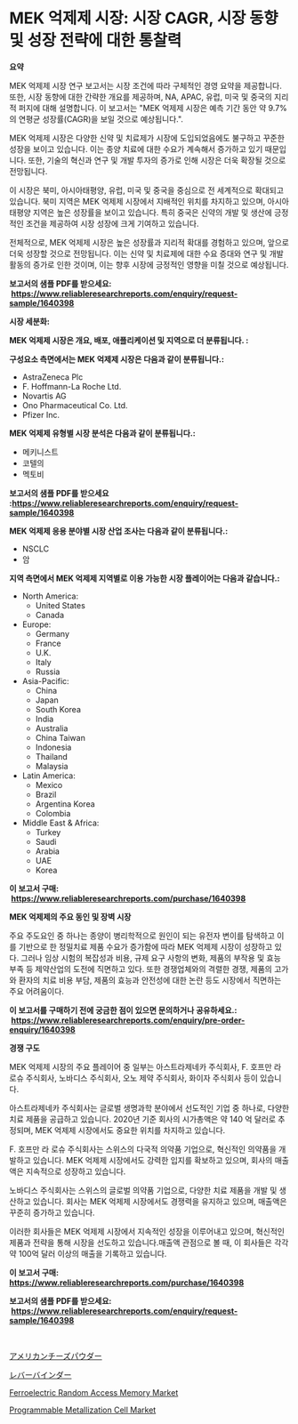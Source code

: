 <p><h1>MEK 억제제 시장: 시장 CAGR, 시장 동향 및 성장 전략에 대한 통찰력</h1></p><p><strong>요약</strong></p>
<p><p>MEK 억제제 시장 연구 보고서는 시장 조건에 따라 구체적인 경영 요약을 제공합니다. 또한, 시장 동향에 대한 간략한 개요를 제공하며, NA, APAC, 유럽, 미국 및 중국의 지리적 퍼지에 대해 설명합니다. 이 보고서는 "MEK 억제제 시장은 예측 기간 동안 약 9.7%의 연평균 성장률(CAGR)을 보일 것으로 예상됩니다.".</p><p>MEK 억제제 시장은 다양한 신약 및 치료제가 시장에 도입되었음에도 불구하고 꾸준한 성장을 보이고 있습니다. 이는 종양 치료에 대한 수요가 계속해서 증가하고 있기 때문입니다. 또한, 기술의 혁신과 연구 및 개발 투자의 증가로 인해 시장은 더욱 확장될 것으로 전망됩니다.</p><p>이 시장은 북미, 아시아태평양, 유럽, 미국 및 중국을 중심으로 전 세계적으로 확대되고 있습니다. 북미 지역은 MEK 억제제 시장에서 지배적인 위치를 차지하고 있으며, 아시아태평양 지역은 높은 성장률을 보이고 있습니다. 특히 중국은 신약의 개발 및 생산에 긍정적인 조건을 제공하여 시장 성장에 크게 기여하고 있습니다.</p><p>전체적으로, MEK 억제제 시장은 높은 성장률과 지리적 확대를 경험하고 있으며, 앞으로 더욱 성장할 것으로 전망됩니다. 이는 신약 및 치료제에 대한 수요 증대와 연구 및 개발 활동의 증가로 인한 것이며, 이는 향후 시장에 긍정적인 영향을 미칠 것으로 예상됩니다.</p></p>
<p><strong>보고서의 샘플 PDF를 받으세요: &nbsp;<a href="https://www.reliableresearchreports.com/enquiry/request-sample/1640398">https://www.reliableresearchreports.com/enquiry/request-sample/1640398</a></strong></p>
<p><strong>시장 세분화:</strong></p>
<p><strong> MEK 억제제 시장은 개요, 배포, 애플리케이션 및 지역으로 더 분류됩니다. :</strong></p>
<p><strong>구성요소 측면에서는 MEK 억제제 시장은 다음과 같이 분류됩니다.:</strong></p>
<p><ul><li>AstraZeneca Plc</li><li>F. Hoffmann-La Roche Ltd.</li><li>Novartis AG</li><li>Ono Pharmaceutical Co. Ltd.</li><li>Pfizer Inc.</li></ul></p>
<p><strong> MEK 억제제 유형별 시장 분석은 다음과 같이 분류됩니다.:</strong></p>
<p><ul><li>메키니스트</li><li>코텔의</li><li>멕토비</li></ul></p>
<p><strong>보고서의 샘플 PDF를 받으세요 :<a href="https://www.reliableresearchreports.com/enquiry/request-sample/1640398">https://www.reliableresearchreports.com/enquiry/request-sample/1640398</a></strong></p>
<p><strong> MEK 억제제 응용 분야별 시장 산업 조사는 다음과 같이 분류됩니다.:</strong></p>
<p><ul><li>NSCLC</li><li>암</li></ul></p>
<p><strong>지역 측면에서 MEK 억제제 지역별로 이용 가능한 시장 플레이어는 다음과 같습니다.:</strong></p>
<p><ul>
    <li>
        North America:
        <ul>
            <li>United States</li>
            <li>Canada</li>
        </ul>
    </li>
    <li>
        Europe:
        <ul>
            <li>Germany</li>
            <li>France</li>
            <li>U.K.</li>
            <li>Italy</li>
            <li>Russia</li>
        </ul>
    </li>
    <li>
        Asia-Pacific:
        <ul>
            <li>China</li>
            <li>Japan</li>
            <li>South Korea</li>
            <li>India</li>
            <li>Australia</li>
            <li>China Taiwan</li>
            <li>Indonesia</li>
            <li>Thailand</li>
            <li>Malaysia</li>
        </ul>
    </li>
    <li>
        Latin America:
        <ul>
            <li>Mexico</li>
            <li>Brazil</li>
            <li>Argentina Korea</li>
            <li>Colombia</li>
        </ul>
    </li>
    <li>
        Middle East & Africa:
        <ul>
            <li>Turkey</li>
            <li>Saudi</li>
            <li>Arabia</li>
            <li>UAE</li>
            <li>Korea</li>
        </ul>
    </li>
    </ul></p>
<p><strong>이 보고서 구매: &nbsp;<a href="https://www.reliableresearchreports.com/purchase/1640398">https://www.reliableresearchreports.com/purchase/1640398</a></strong></p>
<p><strong>MEK 억제제의 주요 동인 및 장벽 시장</strong></p>
<p><p>주요 주도요인 중 하나는 종양이 병리학적으로 원인이 되는 유전자 변이를 탐색하고 이를 기반으로 한 정밀치료 제품 수요가 증가함에 따라 MEK 억제제 시장이 성장하고 있다. 그러나 임상 시험의 복잡성과 비용, 규제 요구 사항의 변화, 제품의 부작용 및 효능 부족 등 제약산업의 도전에 직면하고 있다. 또한 경쟁업체와의 격렬한 경쟁, 제품의 고가와 환자의 치료 비용 부담, 제품의 효능과 안전성에 대한 논란 등도 시장에서 직면하는 주요 어려움이다.</p></p>
<p><strong>이 보고서를 구매하기 전에 궁금한 점이 있으면 문의하거나 공유하세요.: &nbsp;<a href="https://www.reliableresearchreports.com/enquiry/pre-order-enquiry/1640398">https://www.reliableresearchreports.com/enquiry/pre-order-enquiry/1640398</a></strong></p>
<p><strong>경쟁 구도</strong></p>
<p><p>MEK 억제제 시장의 주요 플레이어 중 일부는 아스트라제네카 주식회사, F. 호프만 라 로슈 주식회사, 노바디스 주식회사, 오노 제약 주식회사, 화이자 주식회사 등이 있습니다. </p><p>아스트라제네카 주식회사는 글로벌 생명과학 분야에서 선도적인 기업 중 하나로, 다양한 치료 제품을 공급하고 있습니다. 2020년 기준 회사의 시가총액은 약 140 억 달러로 추정되며, MEK 억제제 시장에서도 중요한 위치를 차지하고 있습니다. </p><p>F. 호프만 라 로슈 주식회사는 스위스의 다국적 의약품 기업으로, 혁신적인 의약품을 개발하고 있습니다. MEK 억제제 시장에서도 강력한 입지를 확보하고 있으며, 회사의 매출액은 지속적으로 성장하고 있습니다.</p><p>노바디스 주식회사는 스위스의 글로벌 의약품 기업으로, 다양한 치료 제품을 개발 및 생산하고 있습니다. 회사는 MEK 억제제 시장에서도 경쟁력을 유지하고 있으며, 매출액은 꾸준히 증가하고 있습니다.</p><p>이러한 회사들은 MEK 억제제 시장에서 지속적인 성장을 이루어내고 있으며, 혁신적인 제품과 전략을 통해 시장을 선도하고 있습니다.매출액 관점으로 볼 때, 이 회사들은 각각 약 100억 달러 이상의 매출을 기록하고 있습니다.</p></p>
<p><strong>이 보고서 구매: &nbsp; <a href="https://www.reliableresearchreports.com/purchase/1640398">https://www.reliableresearchreports.com/purchase/1640398</a></strong></p>
<p><strong>보고서의 샘플 PDF를 받으세요: &nbsp;<a href="https://www.reliableresearchreports.com/enquiry/request-sample/1640398">https://www.reliableresearchreports.com/enquiry/request-sample/1640398</a></strong><strong></strong></p>
<p>&nbsp;</p>
<p><p><a href="https://github.com/ddwcuskozol07187/Market-Research-Report-List-1/blob/main/522020210459.md">アメリカンチーズパウダー</a></p><p><a href="https://github.com/xtkhtofdt934839/Market-Research-Report-List-1/blob/main/196392610458.md">レバーバインダー</a></p><p><a href="https://github.com/abdelrhmankishk22/Market-Research-Report-List-3/blob/main/ferroelectric-random-access-memory-market.md">Ferroelectric Random Access Memory Market</a></p><p><a href="https://github.com/joannagoyvaerts/Market-Research-Report-List-2/blob/main/programmable-metallization-cell-market.md">Programmable Metallization Cell Market</a></p></p>